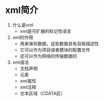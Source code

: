 # xml简介

1. 什么是xml
   - xml是可扩展的标记性语言
2. xml的作用
   - 用来保存数据，这些数据具有自我描述性
   - 它可以作为项目或者模块的配置文件
   - 还可以作为网络的传输数据的
3. xml语法
   - 文档声明
   - 元素
   - xml属性
   - xml注释
   - 文本区域（CDATA区）